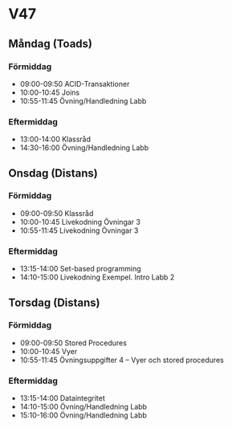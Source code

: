 # V47

## Måndag (Toads)
### Förmiddag
* 09:00-09:50 ACID-Transaktioner
* 10:00-10:45 Joins
* 10:55-11:45 Övning/Handledning Labb
### Eftermiddag
* 13:00-14:00 Klassråd
* 14:30-16:00 Övning/Handledning Labb

## Onsdag (Distans)
### Förmiddag
* 09:00-09:50 Klassråd
* 10:00-10:45 Livekodning Övningar 3
* 10:55-11:45 Livekodning Övningar 3
### Eftermiddag
* 13:15-14:00 Set-based programming
* 14:10-15:00 Livekodning Exempel. Intro Labb 2

## Torsdag (Distans)
### Förmiddag
* 09:00-09:50 Stored Procedures
* 10:00-10:45 Vyer
* 10:55-11:45 Övningsuppgifter 4 – Vyer och stored procedures
### Eftermiddag
* 13:15-14:00 Dataintegritet
* 14:10-15:00 Övning/Handledning Labb
* 15:10-16:00 Övning/Handledning Labb
